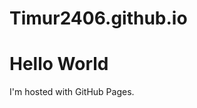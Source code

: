 # Timur2406.github.io
<!DOCTYPE html>
<html>
<body>
<h1>Hello World</h1>
<p>I'm hosted with GitHub Pages.</p>
</body>
</html>